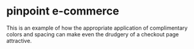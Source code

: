 # pinpoint e-commerce
 This is an example of how the appropriate application of complimentary colors and spacing can make even the drudgery of a checkout page attractive. 
